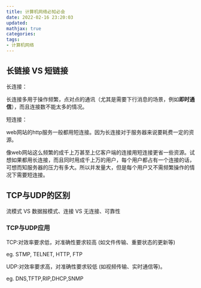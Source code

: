 ```yaml
---
title: 计算机网络必知必会
date: 2022-02-16 23:20:03
updated: 
mathjax: true 
categories: 
tags: 
- 计算机网络
---
```


## 长链接 VS 短链接

长连接：

长连接多用于操作频繁，点对点的通讯（尤其是需要下行消息的场景，例如**即时通信**），而且连接数不能太多的情况。

短连接：

web网站的http服务一般都用短连接。因为长连接对于服务器来说要耗费一定的资源。

像web网站这么频繁的成千上万甚至上亿客户端的连接用短连接更省一些资源。试想如果都用长连接，而且同时用成千上万的用户，每个用户都占有一个连接的话，可想而知服务器的压力有多大。所以并发量大，但是每个用户又不需频繁操作的情况下需要短连接。

## TCP与UDP的区别

流模式 VS 数据报模式、连接 VS 无连接、可靠性

### TCP与UDP应用

TCP:对效率要求低，对准确性要求较高 (如文件传输、重要状态的更新等)

eg.  STMP, TELNET, HTTP, FTP

UDP:对效率要求高，对准确性要求较低 (如视频传输、实时通信等)。

eg.  DNS,TFTP,RIP,DHCP,SNMP

